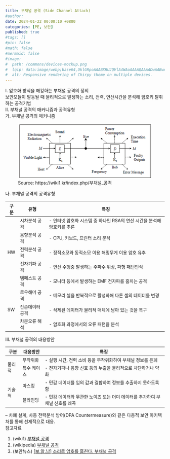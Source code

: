 ```yaml
---
title: 부채널 공격 (Side Channel Attack)
#author: 
date: 2024-01-22 00:00:10 +0800
categories: [PE, 보안]
published: true
#tags: []
#pin: false
#math: false
#mermaid: false
#image:
#  path: /commons/devices-mockup.png
#  lqip: data:image/webp;base64,UklGRpoAAABXRUJQVlA4WAoAAAAQAAAADwAABwAAQUxQSDIAAAARL0AmbZurmr57yyIiqE8oiG0bejIYEQTgqiDA9vqnsUSI6H+oAERp2HZ65qP/VIAWAFZQOCBCAAAA8AEAnQEqEAAIAAVAfCWkAALp8sF8rgRgAP7o9FDvMCkMde9PK7euH5M1m6VWoDXf2FkP3BqV0ZYbO6NA/VFIAAAA
#  alt: Responsive rendering of Chirpy theme on multiple devices.
---
```


<div class="post-wrap">
  <div class="para">
    <div class="para-title">
      I. 암호화 방식을 해킹하는 부채널 공격의 정의
    </div>
    <div class="para-cntnt">
	  보안모듈이 발동될 때 물리적으로 발생하는 <span class="post-kwd">소리, 전력, 연산시간을 분석</span>해 암호키 탈취하는 공격기법
    </div>
  </div>
  
  <div class="para">
    <div class="para-title">
      II. 부채널 공격의 매커니즘과 공격유형
    </div>
    <div class="para-cntnt">
      <div class="para">
        <div class="para-title">
          가. 부채널 공격의 매커니즘
        </div>
        <div class="para-cntnt">
          <figure class="post-figure">
            <img src="/assets/img/posts/부채널공격.png" alt="부채널 공격">
            <figcaption>Source: https://wiki1.kr/index.php/부채널_공격</figcaption>
          </figure>
        </div>
      </div>
      <div class="para">
        <div class="para-title">
          나. 부채널 공격의 공격유형
        </div>
        <div class="para-cntnt">
          <table class="post-table">
            <thead>
              <tr>
                <th>구분</th>
                <th>유형</th>
                <th>특징</th>
              </tr>
            </thead>
            <tbody>
              <tr>
                <td rowspan="5">HW</td>
                <td>시차분석 공격</td>
				        <td>- 인터넷 암호화 시스템 중 하나인 RSA의 연산 시간을 분석해 암호키를 추론</td>
              </tr>
			        <tr>
                <td>음향분석 공격</td>
        				<td>- CPU, 키보드, 프린터 소리 분석</td>
              </tr>
      			  <tr>
                <td>전력분석 공격</td>
			        	<td>- 정적소모와 동적소모 이용 해밍무게 이용 암호 유추</td>
              </tr>
			        <tr>
                <td>전자기파 공격</td>
				        <td>- 연산 수행중 발생하는 주파수 위상, 파형 패턴인식</td>
              </tr>
			        <tr>
                <td>템페스트 공격</td>
				        <td>- 모니터 등에서 발생하는 EMF 전자파를 훔치는 공격</td>
              </tr>
			        <tr>
                <td rowspan="3">SW</td>
                <td>로우해머 공격</td>
				        <td>- 메모리 셀을 반복적으로 활성화해 다른 셀의 데이터를 변경</td>
              </tr>
			        <tr>
                <td>잔존데이터 공격</td>
				        <td>- 삭제된 데이터가 물리적 매체에 남아 있는 것을 복구</td>
              </tr>
			        <tr>
                <td>차분오류 해석</td>
				        <td>- 암호화 과정에서의 오류 패턴을 분석</td>
              </tr>
            </tbody>
          </table>
        </div>
      </div>
    </div>
  </div>

  <div class="para">
    <div class="para-title">
      III. 부채널 공격의 대응방안
    </div>
    <div class="para-cntnt">
      <table class="post-table">
        <thead>
            <tr>
              <th>구분</th>
              <th>대응방안</th>
              <th>특징</th>
            </tr>
        </thead>
        <tbody>
		      <tr>
            <td rowspan="2">물리적</td>
            <td>무작위화</td>
            <td>- 실행 시간, 전력 소비 등을 무작위화하여 부채널 정보를 은폐</td>
          </tr>
		      <tr>
            <td>특수 케이스</td>
            <td>- 전자기파나 음향 신호 등의 누출을 물리적으로 차단하거나 약화</td>
          </tr>
		      <tr>
            <td rowspan="2">기술적</td>
            <td>마스킹</td>
            <td>- 민감 데이터를 임의 값과 결합하여 정보를 추출하지 못하도록 함</td>
          </tr>
		      <tr>
            <td>블라인딩</td>
            <td>- 민감 데이터와 무관한 노이즈 또는 더미 데이터를 추가하여 부채널 신호를 왜곡</td>
          </tr>
        </tbody>
      </table>
    </div>
  </div>
</div>
&ndash; 차폐 설계, 차등 전력분석 방어(DPA Countermeasure)와 같은 다층적 보안 아키텍처를 통해 선제적으로 대응.

<div class="refr-wrap">
  <div class="refr-title">
    참고자료
  </div>
  <ol class="refr-list">
    <li>(wiki1) <a target="_blank" href="https://wiki1.kr/index.php/부채널_공격">부채널 공격</a></li>
	<li>(wikipedia) <a target="_blank" href="https://ko.wikipedia.org/wiki/부채널_공격">부채널 공격</a></li>
	<li>(보안뉴스) <a target="_blank" href="https://m.boannews.com/html/detail.html?idx=79534">[보.알.남] 소리로 암호를 훔친다, 부채널 공격</a></li>
  </ol>
</div>
